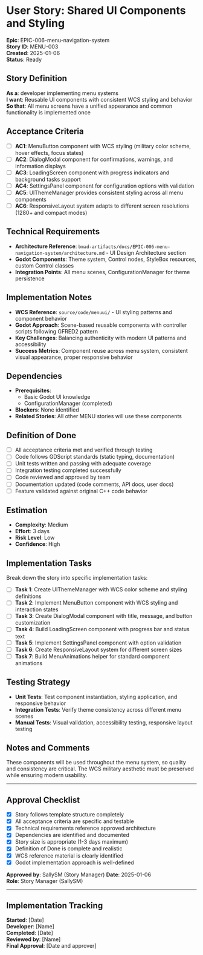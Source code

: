 # User Story: Shared UI Components and Styling

**Epic**: EPIC-006-menu-navigation-system  
**Story ID**: MENU-003  
**Created**: 2025-01-06  
**Status**: Ready

## Story Definition
**As a**: developer implementing menu systems  
**I want**: Reusable UI components with consistent WCS styling and behavior  
**So that**: All menu screens have a unified appearance and common functionality is implemented once

## Acceptance Criteria
- [ ] **AC1**: MenuButton component with WCS styling (military color scheme, hover effects, focus states)
- [ ] **AC2**: DialogModal component for confirmations, warnings, and information displays
- [ ] **AC3**: LoadingScreen component with progress indicators and background tasks support
- [ ] **AC4**: SettingsPanel component for configuration options with validation
- [ ] **AC5**: UIThemeManager provides consistent styling across all menu components
- [ ] **AC6**: ResponsiveLayout system adapts to different screen resolutions (1280+ and compact modes)

## Technical Requirements
- **Architecture Reference**: `bmad-artifacts/docs/EPIC-006-menu-navigation-system/architecture.md` - UI Design Architecture section
- **Godot Components**: Theme system, Control nodes, StyleBox resources, custom Control classes
- **Integration Points**: All menu scenes, ConfigurationManager for theme persistence

## Implementation Notes
- **WCS Reference**: `source/code/menuui/` - UI styling patterns and component behavior
- **Godot Approach**: Scene-based reusable components with controller scripts following GFRED2 pattern
- **Key Challenges**: Balancing authenticity with modern UI patterns and accessibility
- **Success Metrics**: Component reuse across menu system, consistent visual appearance, proper responsive behavior

## Dependencies
- **Prerequisites**: 
  - Basic Godot UI knowledge
  - ConfigurationManager (completed)
- **Blockers**: None identified
- **Related Stories**: All other MENU stories will use these components

## Definition of Done
- [ ] All acceptance criteria met and verified through testing
- [ ] Code follows GDScript standards (static typing, documentation)
- [ ] Unit tests written and passing with adequate coverage
- [ ] Integration testing completed successfully
- [ ] Code reviewed and approved by team
- [ ] Documentation updated (code comments, API docs, user docs)
- [ ] Feature validated against original C++ code behavior

## Estimation
- **Complexity**: Medium
- **Effort**: 3 days
- **Risk Level**: Low
- **Confidence**: High

## Implementation Tasks
Break down the story into specific implementation tasks:
- [ ] **Task 1**: Create UIThemeManager with WCS color scheme and styling definitions
- [ ] **Task 2**: Implement MenuButton component with WCS styling and interaction states
- [ ] **Task 3**: Create DialogModal component with title, message, and button customization
- [ ] **Task 4**: Build LoadingScreen component with progress bar and status text
- [ ] **Task 5**: Implement SettingsPanel component with option validation
- [ ] **Task 6**: Create ResponsiveLayout system for different screen sizes
- [ ] **Task 7**: Build MenuAnimations helper for standard component animations

## Testing Strategy
- **Unit Tests**: Test component instantiation, styling application, and responsive behavior
- **Integration Tests**: Verify theme consistency across different menu scenes
- **Manual Tests**: Visual validation, accessibility testing, responsive layout testing

## Notes and Comments
These components will be used throughout the menu system, so quality and consistency are critical. The WCS military aesthetic must be preserved while ensuring modern usability.

---

## Approval Checklist
- [x] Story follows template structure completely
- [x] All acceptance criteria are specific and testable
- [x] Technical requirements reference approved architecture
- [x] Dependencies are identified and documented
- [x] Story size is appropriate (1-3 days maximum)
- [x] Definition of Done is complete and realistic
- [x] WCS reference material is clearly identified
- [x] Godot implementation approach is well-defined

**Approved by**: SallySM (Story Manager) **Date**: 2025-01-06  
**Role**: Story Manager (SallySM)

---

## Implementation Tracking
**Started**: [Date]  
**Developer**: [Name]  
**Completed**: [Date]  
**Reviewed by**: [Name]  
**Final Approval**: [Date and approver]